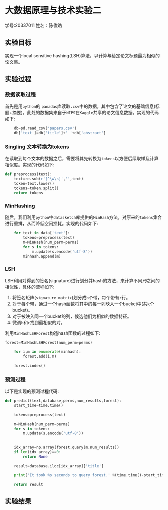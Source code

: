 # 大数据原理与技术实验二
学号:20337011 姓名：陈俊皓

## 实验目标
实现一个local sensitive hashing(LSH)算法，以计算与给定论文标题最为相似的论文集。

## 实验过程

### 数据读取过程
首先是用`python`的 `panadas`库读取`.csv`中的数据，其中包含了论文的基础信息(标题+摘要)。此处的数据集来自于`NIPS`在`Kaggle`共享的论文信息数据。实现的代码如下:
```python
    db=pd.read_csv('papers.csv')
    db['text']=db['title']+' '+db['abstract']
```

### Singling 文本转换为tokens
在读取到每个文本的数据之后，需要将其先转换为`tokens`以方便后续取样及计算相似度。实现的代码如下:
```python
def preprocess(text):
    text=re.sub(r'[^\w\s]','',text)
    token=text.lower()
    tokens=token.split()
    return tokens
```
### MinHashing
随后，我们利用`python`中`datasketch`库提供的`MinHash`方法，对原来的`tokens`集合进行重排，从而降低空闲损耗。实现的代码如下:
```Python
    for text in data['text']:
        tokens=preprocess(text)
        m=MinHash(num_perm=perms)
        for s in tokens:
            m.update(s.encode('utf-8'))
        minhash.append(m)
```

### LSH
LSH利用对得到的签名(signature)进行划分并hash的方法，来计算不同*列*之间的相似性，具体的流程如下:
1. 将签名矩阵(`signature matrix`)划分成`b`个带，每个带有`r`行。
2. 对于每个带，通过一个hash函数将其中的每一列映入一个bucket中(共k个bucket)。
3. 对于被映入同一个bucket的列，候选他们为相似的数据特征。
4. 微调`b`和`r`找到最相似的对。

利用`MinHashLSHForest`构造hash函数的过程如下:
```Python
forest=MinHashLSHForest(num_perm=perms)
    
    for i,m in enumerate(minhash):
        forest.add(i,m)
    
    forest.index()
```

### 预测过程
以下是实现的预测过程代码:
```Python
def predict(text,database,perms,num_results,forest):
    start_time=time.time()
    
    tokens=preprocess(text)
    
    m=MinHash(num_perm=perms)
    for s in tokens:
        m.update(s.encode('utf-8'))
        
    
    idx_array=np.array(forest.query(m,num_results))
    if len(idx_array)==0:
        return None
    
    result=database.iloc[idx_array]['title']
    
    print('It took %s seconds to query forest.' %(time.time()-start_time))
    
    return result
```

## 实验结果



